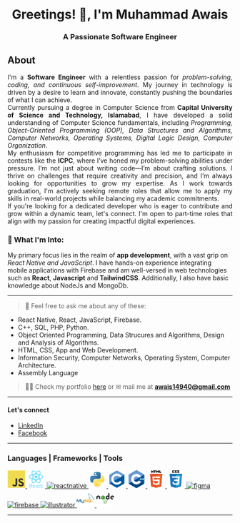 <h1 align="center">Greetings! 👋, I'm Muhammad Awais</h1>
<h3 align="center">A Passionate Software Engineer</h3>


## About 
<p align="justify">
I'm a <strong>Software Engineer</strong> with a relentless passion for <em>problem-solving, coding, and continuous self-improvement</em>. My journey in technology is driven by a desire to learn and innovate, constantly pushing the boundaries of what I can achieve.
<br/>
Currently pursuing a degree in Computer Science from <strong>Capital University of Science and Technology, Islamabad</strong>, I have developed a solid understanding of Computer Science fundamentals, including <em>Programming, Object-Oriented Programming (OOP), Data Structures and Algorithms, Computer Networks, Operating Systems, Digital Logic Design, Computer Organization</em>.
<br/> 
My enthusiasm for competitive programming has led me to participate in contests like the <strong>ICPC</strong>, where I’ve honed my problem-solving abilities under pressure. I’m not just about writing code—I’m about crafting solutions. I thrive on challenges that require creativity and precision, and I’m always looking for opportunities to grow my expertise. As I work towards graduation, I'm actively seeking remote roles that allow me to apply my skills in real-world projects while balancing my academic commitments.
<br/>
If you're looking for a dedicated developer who is eager to contribute and grow within a dynamic team, let's connect. I'm open to part-time roles that align with my passion for creating impactful digital experiences.
<p/>

### 🚀 What I'm Into:
My primary focus lies in the realm of **app development**, with a vast grip on *React Native and JavaScript*. I have hands-on experience integrating mobile applications with Firebase and am well-versed in web technologies such as **React**, **Javascript** and **TailwindCSS**. Additionally, I also have basic knowledge about NodeJs and MongoDb.

<hr/>

> 💬 Feel free to ask me about any of these:<br/>
- React Native, React, JavaScript, Firebase.
- C++, SQL, PHP, Python.
- Object Oriented Programming, Data Strucures and Algorithms, Design and Analysis of Algorithms.
- HTML, CSS, App and Web Development.
- Information Security, Computer Networks, Operating System, Computer Architecture.
- Assembly Language
> 👨‍💻 Check my portfolio [here](https://avci-first-react-portfolio.netlify.app/) or ✉ mail me at **awais14940@gmail.com**

<hr/>

#### Let's connect
- [LinkedIn](https://linkedin.com/in/muhammad-awais-05a019247)
- [Facebook](https://fb.com/www.facebook.com/profile.php?id=100031103824349)  
<hr/>


<h3 align="left">Languages | Frameworks | Tools </h3>
<div>
    <a href="https://developer.mozilla.org/en-US/docs/Web/JavaScript" target="_blank" rel="noreferrer">
        <img src="https://raw.githubusercontent.com/devicons/devicon/master/icons/javascript/javascript-original.svg" alt="javascript" width="40" height="40"/>
    </a>
    <a href="https://reactjs.org/" target="_blank" rel="noreferrer">
        <img src="https://raw.githubusercontent.com/devicons/devicon/master/icons/react/react-original-wordmark.svg" alt="react" width="40" height="40"/>
    </a>
    <a href="https://reactnative.dev/" target="_blank" rel="noreferrer">
        <img src="https://reactnative.dev/img/header_logo.svg" alt="reactnative" width="40" height="40"/>
    </a>
    <a href="https://www.python.org" target="_blank" rel="noreferrer">
        <img src="https://raw.githubusercontent.com/devicons/devicon/master/icons/python/python-original.svg" alt="python" width="40" height="40"/>
    </a>
    <a href="https://www.cprogramming.com/" target="_blank" rel="noreferrer">
        <img src="https://raw.githubusercontent.com/devicons/devicon/master/icons/c/c-original.svg" alt="c" width="40" height="40"/>
    </a>
    <a href="https://www.w3schools.com/cpp/" target="_blank" rel="noreferrer">
        <img src="https://raw.githubusercontent.com/devicons/devicon/master/icons/cplusplus/cplusplus-original.svg" alt="cplusplus" width="40" height="40"/>
    </a>
    <a href="https://www.w3.org/html/" target="_blank" rel="noreferrer">
        <img src="https://raw.githubusercontent.com/devicons/devicon/master/icons/html5/html5-original-wordmark.svg" alt="html5" width="40" height="40"/>
    </a>
    <a href="https://www.w3schools.com/css/" target="_blank" rel="noreferrer">
        <img src="https://raw.githubusercontent.com/devicons/devicon/master/icons/css3/css3-original-wordmark.svg" alt="css3" width="40" height="40"/>
    </a>
    <a href="https://www.figma.com/" target="_blank" rel="noreferrer">
        <img src="https://www.vectorlogo.zone/logos/figma/figma-icon.svg" alt="figma" width="40" height="40"/>
    </a>
    <a href="https://firebase.google.com/" target="_blank" rel="noreferrer">
        <img src="https://www.vectorlogo.zone/logos/firebase/firebase-icon.svg" alt="firebase" width="40" height="40"/>
    </a>
    <a href="https://www.adobe.com/in/products/illustrator.html" target="_blank" rel="noreferrer">
        <img src="https://www.vectorlogo.zone/logos/adobe_illustrator/adobe_illustrator-icon.svg" alt="illustrator" width="40" height="40"/>
    </a>
    <a href="https://www.mysql.com/" target="_blank" rel="noreferrer">
        <img src="https://raw.githubusercontent.com/devicons/devicon/master/icons/mysql/mysql-original-wordmark.svg" alt="mysql" width="40" height="40"/>
    </a>
    <a href="https://nodejs.org" target="_blank" rel="noreferrer">
        <img src="https://raw.githubusercontent.com/devicons/devicon/master/icons/nodejs/nodejs-original-wordmark.svg" alt="nodejs" width="40" height="40"/>
    </a>
</div>
<hr/>


